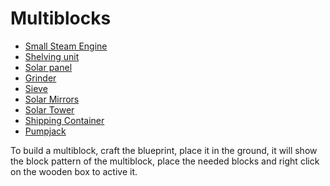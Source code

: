 # Multiblocks

- [Small Steam Engine](6.1-small-steam-engine)
- [Shelving unit](6.2-shelving-unit)
- [Solar panel](6.3-solar-panel)
- [Grinder](2.3-grinder)
- [Sieve](2.4-sieve)
- [Solar Mirrors](6.4-solar-mirror)
- [Solar Tower](6.5-solar-tower)
- [Shipping Container](2.6-shipping-container)
- [Pumpjack](6.6-pumpjack)

To build a multiblock, craft the blueprint, place it in the ground, it will show the block pattern of the multiblock, 
place the needed blocks and right click on the wooden box to active it.